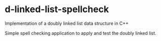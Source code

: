 # d-linked-list-spellcheck
Implementation of a doubly linked list data structure in C++

Simple spell checking application to apply and test the doubly linked list.
